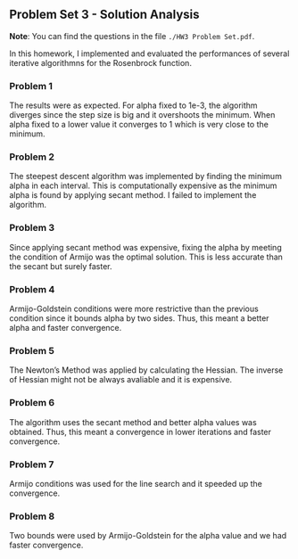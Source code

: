 ## Problem Set 3 - Solution Analysis

**Note**: You can find the questions in the file `./HW3 Problem Set.pdf`. 

In this homework, I implemented and evaluated the performances of several iterative algorithmns 
for the Rosenbrock function.  

### Problem 1
The results were as expected. For alpha fixed to 1e-3, the algorithm diverges since the step size 
is big and it overshoots the minimum. When alpha fixed to a lower value it converges to 1 which is 
very close to the minimum. 

### Problem 2
The steepest descent algorithm was implemented by finding the minimum alpha in each 
interval. This is computationally expensive as the minimum alpha is found by applying secant 
method. I failed to implement the algorithm. 

### Problem 3
Since applying secant method was expensive, fixing the alpha by meeting the condition of 
Armijo was the optimal solution. This is less accurate than the secant but surely faster. 

### Problem 4
Armijo-Goldstein conditions were more restrictive than the previous condition since it bounds 
alpha by two sides. Thus, this meant a better alpha and faster convergence. 

### Problem 5
The Newton’s Method was applied by calculating the Hessian. The inverse of Hessian might not 
be always avaliable and it is expensive.  

### Problem 6
The algorithm uses the secant method and better alpha values was obtained. Thus, this meant 
a convergence in lower iterations and faster convergence. 

### Problem 7
Armijo conditions was used for the line search and it speeded up the convergence. 

### Problem 8
Two bounds were used by Armijo-Goldstein for the alpha value and we had faster convergence.   